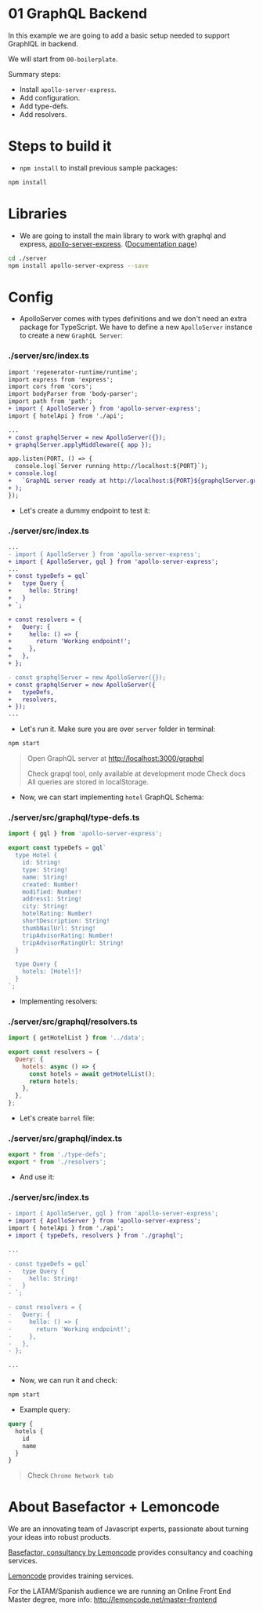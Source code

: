 # 01 GraphQL Backend

In this example we are going to add a basic setup needed to support GraphlQL in backend.

We will start from `00-boilerplate`.

Summary steps:

- Install `apollo-server-express`.
- Add configuration.
- Add type-defs.
- Add resolvers.

# Steps to build it

- `npm install` to install previous sample packages:

```bash
npm install
```

# Libraries

- We are going to install the main library to work with graphql and express, [apollo-server-express](https://www.npmjs.com/package/apollo-server-express). ([Documentation page](https://www.apollographql.com/docs/apollo-server/))

```bash
cd ./server
npm install apollo-server-express --save
```

# Config

- ApolloServer comes with types definitions and we don't need an extra package for TypeScript. We have to define a new `ApolloServer` instance to create a new `GraphQL Server`:

### ./server/src/index.ts

```diff
import 'regenerator-runtime/runtime';
import express from 'express';
import cors from 'cors';
import bodyParser from 'body-parser';
import path from 'path';
+ import { ApolloServer } from 'apollo-server-express';
import { hotelApi } from './api';

...
+ const graphqlServer = new ApolloServer({});
+ graphqlServer.applyMiddleware({ app });

app.listen(PORT, () => {
  console.log(`Server running http://localhost:${PORT}`);
+ console.log(
+   `GraphQL server ready at http://localhost:${PORT}${graphqlServer.graphqlPath}`
+ );
});

```

- Let's create a dummy endpoint to test it:

### ./server/src/index.ts

```diff
...
- import { ApolloServer } from 'apollo-server-express';
+ import { ApolloServer, gql } from 'apollo-server-express';
...
+ const typeDefs = gql`
+   type Query {
+     hello: String!
+   }
+ `;

+ const resolvers = {
+   Query: {
+     hello: () => {
+       return 'Working endpoint!';
+     },
+   },
+ };

- const graphqlServer = new ApolloServer({});
+ const graphqlServer = new ApolloServer({
+   typeDefs,
+   resolvers,
+ });
...
```

- Let's run it. Make sure you are over `server` folder in terminal:

```bash
npm start
```

> Open GraphQL server at [http://localhost:3000/graphql](http://localhost:3000/graphql)
>
> Check grapql tool, only available at development mode
> Check docs
> All queries are stored in localStorage.

- Now, we can start implementing `hotel` GraphQL Schema:

### ./server/src/graphql/type-defs.ts

```javascript
import { gql } from 'apollo-server-express';

export const typeDefs = gql`
  type Hotel {
    id: String!
    type: String!
    name: String!
    created: Number!
    modified: Number!
    address1: String!
    city: String!
    hotelRating: Number!
    shortDescription: String!
    thumbNailUrl: String!
    tripAdvisorRating: Number!
    tripAdvisorRatingUrl: String!
  }

  type Query {
    hotels: [Hotel!]!
  }
`;
```

- Implementing resolvers:

### ./server/src/graphql/resolvers.ts

```javascript
import { getHotelList } from '../data';

export const resolvers = {
  Query: {
    hotels: async () => {
      const hotels = await getHotelList();
      return hotels;
    },
  },
};
```

- Let's create `barrel` file:

### ./server/src/graphql/index.ts

```javascript
export * from './type-defs';
export * from './resolvers';
```

- And use it:

### ./server/src/index.ts

```diff
- import { ApolloServer, gql } from 'apollo-server-express';
+ import { ApolloServer } from 'apollo-server-express';
import { hotelApi } from './api';
+ import { typeDefs, resolvers } from './graphql';

...

- const typeDefs = gql`
-   type Query {
-     hello: String!
-   }
- `;

- const resolvers = {
-   Query: {
-     hello: () => {
-       return 'Working endpoint!';
-     },
-   },
- };

...
```

- Now, we can run it and check:

```bash
npm start
```

- Example query:

```graphql
query {
  hotels {
    id
    name
  }
}
```

> Check `Chrome Network tab`

# About Basefactor + Lemoncode

We are an innovating team of Javascript experts, passionate about turning your ideas into robust products.

[Basefactor, consultancy by Lemoncode](http://www.basefactor.com) provides consultancy and coaching services.

[Lemoncode](http://lemoncode.net/services/en/#en-home) provides training services.

For the LATAM/Spanish audience we are running an Online Front End Master degree, more info: http://lemoncode.net/master-frontend
